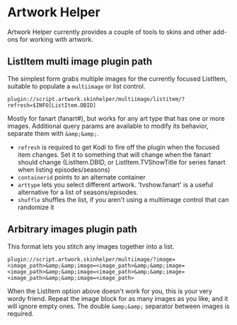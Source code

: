 # Artwork Helper

Artwork Helper currently provides a couple of tools to skins and other add-ons for working with artwork.

## ListItem multi image plugin path
The simplest form grabs multiple images for the currently focused ListItem, suitable to populate a `multiimage` or list control.

`plugin://script.artwork.skinhelper/multiimage/listitem/?refresh=$INFO[ListItem.DBID]`

 Mostly for fanart (fanart#), but works for any art type that has one or more images. Additional query params are available to modify its behavior, separate them with `&amp;&amp;`.
- `refresh` is required to get Kodi to fire off the plugin when the focused item changes. Set it to something that will change when the fanart should change (ListItem.DBID, or ListItem.TVShowTitle for series fanart when listing episodes/seasons)
- `containerid` points to an alternate container
- `arttype` lets you select different artwork. 'tvshow.fanart' is a useful alternative for a list of seasons/episodes.
- `shuffle` shuffles the list, if you aren't using a multiimage control that can randomize it

## Arbitrary images plugin path
This format lets you stitch any images together into a list.

`plugin://script.artwork.skinhelper/multiimage/?image=<image_path>&amp;&amp;image=<image_path>&amp;&amp;image=<image_path>&amp;&amp;image=<image_path>&amp;&amp;image=<image_path>&amp;&amp;image=<image_path>`

 When the ListItem option above doesn't work for you, this is your very wordy friend. Repeat the image block for as many images as you like, and it will ignore empty ones. The double `&amp;&amp;` separator between images is required.

